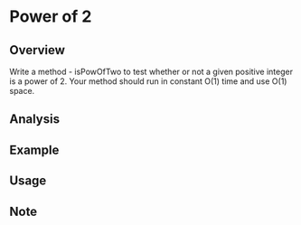 # Power of 2

Overview
---
Write a method - isPowOfTwo to test whether or not a given positive integer is 
a power of 2. Your method should run in constant O(1) time and use O(1) space.

Analysis
---

Example
---

Usage
---


Note
---

